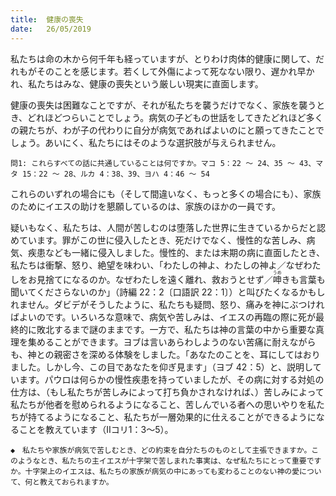 ```yaml
---
title:  健康の喪失
date:   26/05/2019
---
```


私たちは命の木から何千年も経っていますが、とりわけ肉体的健康に関して、だれもがそのことを感じます。若くして外傷によって死なない限り、遅かれ早かれ、私たちはみな、健康の喪失という厳しい現実に直面します。

健康の喪失は困難なことですが、それが私たちを襲うだけでなく、家族を襲うとき、どれほどつらいことでしょう。病気の子どもの世話をしてきたどれほど多くの親たちが、わが子の代わりに自分が病気であればよいのにと願ってきたことでしょう。あいにく、私たちにはそのような選択肢が与えられません。

`問1: これらすべての話に共通していることは何ですか。マコ 5：22 ～ 24、35 ～ 43、マタ 15：22 ～ 28、ルカ 4：38、39、ヨハ 4：46 ～ 54`

これらのいずれの場合にも（そして間違いなく、もっと多くの場合にも）、家族のためにイエスの助けを懇願しているのは、家族のほかの一員です。

疑いもなく、私たちは、人間が苦しむのは堕落した世界に生きているからだと認めています。罪がこの世に侵入したとき、死だけでなく、慢性的な苦しみ、病気、疾患なども一緒に侵入しました。慢性的、または末期の病に直面したとき、私たちは衝撃、怒り、絶望を味わい、「わたしの神よ、わたしの神よ／なぜわたしをお見捨てになるのか。なぜわたしを遠く離れ、救おうとせず／<ruby>呻<rt>うめ</rt></ruby>きも言葉も聞いてくださらないのか」（詩編 22：2〔口語訳 22：1〕）と叫びたくなるかもしれません。ダビデがそうしたように、私たちも疑問、怒り、痛みを神にぶつければよいのです。いろいろな意味で、病気や苦しみは、イエスの再臨の際に死が最終的に敗北するまで謎のままです。一方で、私たちは神の言葉の中から重要な真理を集めることができます。ヨブは言いあらわしようのない苦痛に耐えながらも、神との親密さを深める体験をしました。「あなたのことを、耳にしてはおりました。しかし今、この目であなたを仰ぎ見ます」（ヨブ 42：5）と、説明しています。パウロは何らかの慢性疾患を持っていましたが、その病に対する対処の仕方は、（もし私たちが苦しみによって打ち負かされなければ、）苦しみによって私たちが他者を慰められるようになること、苦しんでいる者への思いやりを私たちが持てるようになること、私たちが一層効果的に仕えることができるようになることを教えています（Ⅱコリ1：3～5）。

`◆　私たちや家族が病気で苦しむとき、どの約束を自分たちのものとして主張できますか。このようなとき、私たちの主イエスが十字架で苦しまれた事実は、なぜ私たちにとって重要ですか。十字架上のイエスは、私たちの家族が病気の中にあっても変わることのない神の愛について、何と教えておられますか。`
